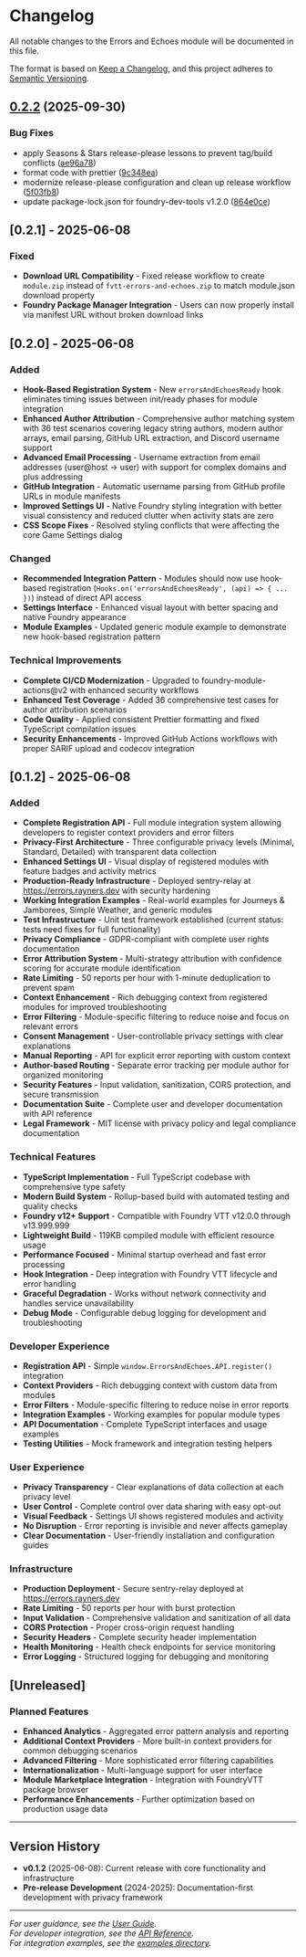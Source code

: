 # Changelog

All notable changes to the Errors and Echoes module will be documented in this file.

The format is based on [Keep a Changelog](https://keepachangelog.com/en/1.0.0/),
and this project adheres to [Semantic Versioning](https://semver.org/spec/v2.0.0.html).

## [0.2.2](https://github.com/rayners/fvtt-errors-and-echoes/compare/v0.2.1...v0.2.2) (2025-09-30)


### Bug Fixes

* apply Seasons & Stars release-please lessons to prevent tag/build conflicts ([ae96a78](https://github.com/rayners/fvtt-errors-and-echoes/commit/ae96a78e8c8578f7297c066a8cd77b0bfbe212c6))
* format code with prettier ([9c348ea](https://github.com/rayners/fvtt-errors-and-echoes/commit/9c348ea1f594dc3a19a24489f156fd8f16654fa5))
* modernize release-please configuration and clean up release workflow ([5f03fb8](https://github.com/rayners/fvtt-errors-and-echoes/commit/5f03fb8a97024c692fa314ac9288ed929fe0655f))
* update package-lock.json for foundry-dev-tools v1.2.0 ([864e0ce](https://github.com/rayners/fvtt-errors-and-echoes/commit/864e0ce81f6e328f5c60e6c1be3da7dc4d88f18d))

## [0.2.1] - 2025-06-08

### Fixed

- **Download URL Compatibility** - Fixed release workflow to create `module.zip` instead of `fvtt-errors-and-echoes.zip` to match module.json download property
- **Foundry Package Manager Integration** - Users can now properly install via manifest URL without broken download links

## [0.2.0] - 2025-06-08

### Added

- **Hook-Based Registration System** - New `errorsAndEchoesReady` hook eliminates timing issues between init/ready phases for module integration
- **Enhanced Author Attribution** - Comprehensive author matching system with 36 test scenarios covering legacy string authors, modern author arrays, email parsing, GitHub URL extraction, and Discord username support
- **Advanced Email Processing** - Username extraction from email addresses (user@host → user) with support for complex domains and plus addressing
- **GitHub Integration** - Automatic username parsing from GitHub profile URLs in module manifests
- **Improved Settings UI** - Native Foundry styling integration with better visual consistency and reduced clutter when activity stats are zero
- **CSS Scope Fixes** - Resolved styling conflicts that were affecting the core Game Settings dialog

### Changed

- **Recommended Integration Pattern** - Modules should now use hook-based registration (`Hooks.on('errorsAndEchoesReady', (api) => { ... })`) instead of direct API access
- **Settings Interface** - Enhanced visual layout with better spacing and native Foundry appearance
- **Module Examples** - Updated generic module example to demonstrate new hook-based registration pattern

### Technical Improvements

- **Complete CI/CD Modernization** - Upgraded to foundry-module-actions@v2 with enhanced security workflows
- **Enhanced Test Coverage** - Added 36 comprehensive test cases for author attribution scenarios
- **Code Quality** - Applied consistent Prettier formatting and fixed TypeScript compilation issues
- **Security Enhancements** - Improved GitHub Actions workflows with proper SARIF upload and codecov integration

## [0.1.2] - 2025-06-08

### Added

- **Complete Registration API** - Full module integration system allowing developers to register context providers and error filters
- **Privacy-First Architecture** - Three configurable privacy levels (Minimal, Standard, Detailed) with transparent data collection
- **Enhanced Settings UI** - Visual display of registered modules with feature badges and activity metrics
- **Production-Ready Infrastructure** - Deployed sentry-relay at https://errors.rayners.dev with security hardening
- **Working Integration Examples** - Real-world examples for Journeys & Jamborees, Simple Weather, and generic modules
- **Test Infrastructure** - Unit test framework established (current status: tests need fixes for full functionality)
- **Privacy Compliance** - GDPR-compliant with complete user rights documentation
- **Error Attribution System** - Multi-strategy attribution with confidence scoring for accurate module identification
- **Rate Limiting** - 50 reports per hour with 1-minute deduplication to prevent spam
- **Context Enhancement** - Rich debugging context from registered modules for improved troubleshooting
- **Error Filtering** - Module-specific filtering to reduce noise and focus on relevant errors
- **Consent Management** - User-controllable privacy settings with clear explanations
- **Manual Reporting** - API for explicit error reporting with custom context
- **Author-based Routing** - Separate error tracking per module author for organized monitoring
- **Security Features** - Input validation, sanitization, CORS protection, and secure transmission
- **Documentation Suite** - Complete user and developer documentation with API reference
- **Legal Framework** - MIT license with privacy policy and legal compliance documentation

### Technical Features

- **TypeScript Implementation** - Full TypeScript codebase with comprehensive type safety
- **Modern Build System** - Rollup-based build with automated testing and quality checks
- **Foundry v12+ Support** - Compatible with Foundry VTT v12.0.0 through v13.999.999
- **Lightweight Build** - 119KB compiled module with efficient resource usage
- **Performance Focused** - Minimal startup overhead and fast error processing
- **Hook Integration** - Deep integration with Foundry VTT lifecycle and error handling
- **Graceful Degradation** - Works without network connectivity and handles service unavailability
- **Debug Mode** - Configurable debug logging for development and troubleshooting

### Developer Experience

- **Registration API** - Simple `window.ErrorsAndEchoes.API.register()` integration
- **Context Providers** - Rich debugging context with custom data from modules
- **Error Filters** - Module-specific filtering to reduce noise in error reports
- **Integration Examples** - Working examples for popular module types
- **API Documentation** - Complete TypeScript interfaces and usage examples
- **Testing Utilities** - Mock framework and integration testing helpers

### User Experience

- **Privacy Transparency** - Clear explanations of data collection at each privacy level
- **User Control** - Complete control over data sharing with easy opt-out
- **Visual Feedback** - Settings UI shows registered modules and activity
- **No Disruption** - Error reporting is invisible and never affects gameplay
- **Clear Documentation** - User-friendly installation and configuration guides

### Infrastructure

- **Production Deployment** - Secure sentry-relay deployed at https://errors.rayners.dev
- **Rate Limiting** - 50 reports per hour with burst protection
- **Input Validation** - Comprehensive validation and sanitization of all data
- **CORS Protection** - Proper cross-origin request handling
- **Security Headers** - Complete security header implementation
- **Health Monitoring** - Health check endpoints for service monitoring
- **Error Logging** - Structured logging for debugging and monitoring

## [Unreleased]

### Planned Features

- **Enhanced Analytics** - Aggregated error pattern analysis and reporting
- **Additional Context Providers** - More built-in context providers for common debugging scenarios
- **Advanced Filtering** - More sophisticated error filtering capabilities
- **Internationalization** - Multi-language support for user interface
- **Module Marketplace Integration** - Integration with FoundryVTT package browser
- **Performance Enhancements** - Further optimization based on production usage data

---

## Version History

- **v0.1.2** (2025-06-08): Current release with core functionality and infrastructure
- **Pre-release Development** (2024-2025): Documentation-first development with privacy framework

---

_For user guidance, see the [User Guide](README_FOUNDRY.md)._  
_For developer integration, see the [API Reference](API-REFERENCE.md)._  
_For integration examples, see the [examples directory](examples/)._
